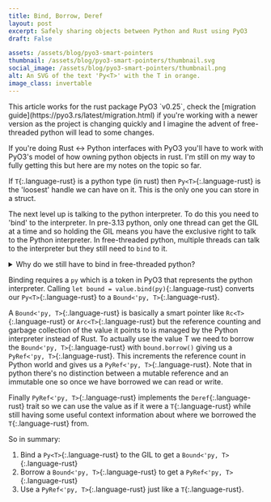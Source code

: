 ```yaml
---
title: Bind, Borrow, Deref
layout: post
excerpt: Safely sharing objects between Python and Rust using PyO3
draft: False

assets: /assets/blog/pyo3-smart-pointers
thumbnail: /assets/blog/pyo3-smart-pointers/thumbnail.svg
social_image: /assets/blog/pyo3-smart-pointers/thumbnail.png
alt: An SVG of the text 'Py<T>' with the T in orange.
image_class: invertable
---
```


<section class="note" markdown=1>
This article works for the rust package PyO3 `v0.25`, check the [migration guide](https://pyo3.rs/latest/migration.html) if you're working with a newer version as the project is changing quickly and I imagine the advent of free-threaded python will lead to some changes.
</section>

If you're doing Rust <-> Python interfaces with PyO3 you'll have to work with PyO3's model of how owning python objects in rust. I'm still on my way to fully getting this but here are my notes on the topic so far.

If `T`{:.language-rust} is a python type (in rust) then `Py<T>`{:.language-rust} is the 'loosest' handle we can have on it. This is the only one you can store in a struct.

The next level up is talking to the python interpreter. To do this you need to 'bind' to the interpreter. In pre-3.13 python, only one thread can get the GIL at a time and so holding the GIL means you have the exclusive right to talk to the Python interpreter. In free-threaded python, multiple threads can talk to the interpreter but they still need to `bind` to it.

<details class="aside" markdown=1>
<summary>Why do we still have to bind in free-threaded python?</summary>
My understanding is that, even in free-threaded python, we still a need a mechanism to keep track of which threads are currently bound to the interpreter because the python garbage collector can only run when no threads are bound to the interpreter. Presumably this means we need to be careful to give the GC a chance to run every now and then but I haven't looked deeply into this aspect.
</details>

Binding requires a `py` which is a token in PyO3 that represents the python interpreter. Calling `let bound = value.bind(py)`{:.language-rust} converts our `Py<T>`{:.language-rust} to a `Bound<'py, T>`{:.language-rust}.

A `Bound<'py, T>`{:.language-rust} is basically a smart pointer like `Rc<T>`{:.language-rust} or `Arc<T>`{:.language-rust} but the reference counting and garbage collection of the value it points to is managed by the Python interpreter instead of Rust. To actually use the value T we need to borrow the `Bound<'py, T>`{:.language-rust} with `bound.borrow()` giving us a `PyRef<'py, T>`{:.language-rust}. This increments the reference count in Python world and gives us a `PyRef<'py, T>`{:.language-rust}. Note that in python there's no distinction between a mutable reference and an immutable one so once we have borrowed we can read or write.

Finally `PyRef<'py, T>`{:.language-rust} implements the `Deref`{:.language-rust} trait so we can use the value as if it were a `T`{:.language-rust} while still having some useful context information about where we borrowed the `T`{:.language-rust} from.

So in summary:

1. Bind a `Py<T>`{:.language-rust} to the GIL to get a `Bound<'py, T>`{:.language-rust}
1. Borrow a `Bound<'py, T>`{:.language-rust} to get a `PyRef<'py, T>`{:.language-rust}
1. Use a `PyRef<'py, T>`{:.language-rust} just like a `T`{:.language-rust}.
